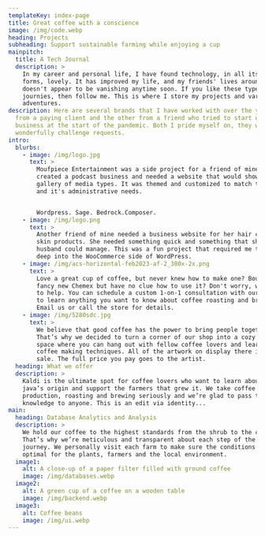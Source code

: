 ```yaml
---
templateKey: index-page
title: Great coffee with a conscience
image: /img/code.webp
heading: Projects
subheading: Support sustainable farming while enjoying a cup
mainpitch:
  title: A Tech Journal
  description: >
    In my career and personal life, I have found technology, in all its various
    forms, lovely. It has improved my life, and my friends' lives around me, and
    doesn't appear to be vanishing anytime soon. If you like these types of
    journies, then follow me. This is where I store my projects and various
    adventures.
description: Here are several brands that I have worked with over the years. One
  from a paying client and the other from a friend who tried to start up a
  business at the start of the pandemic. Both I pride myself on, they were
  wonderfully challenge requests.
intro:
  blurbs:
    - image: /img/logo.jpg
      text: >
        Moufpiece Entertainment was a side project for a friend of mine. He
        created a podcast business and needed a website that would showcase his
        gallery of media types. It was themed and customized to match the brand
        and it's administrative needs.


        Wordpress. Sage. Bedrock.Composer.
    - image: /img/logo.png
      text: >
        Another friend of mine needed a business website for her hair care and
        skin products. She needed something quick and something that she and her
        husband could manage. This was a fun project that required me to dig
        deep into the WooCommerce side of WordPress.
    - image: /img/acs-horizontal-feb2023-af-2_300x-2x.png
      text: >
        Love a great cup of coffee, but never knew how to make one? Bought a
        fancy new Chemex but have no clue how to use it? Don't worry, we’re here
        to help. You can schedule a custom 1-on-1 consultation with our baristas
        to learn anything you want to know about coffee roasting and brewing.
        Email us or call the store for details.
    - image: /img/5280sdc.jpg
      text: >
        We believe that good coffee has the power to bring people together.
        That’s why we decided to turn a corner of our shop into a cozy meeting
        space where you can hang out with fellow coffee lovers and learn about
        coffee making techniques. All of the artwork on display there is for
        sale. The full price you pay goes to the artist.
  heading: What we offer
  description: >
    Kaldi is the ultimate spot for coffee lovers who want to learn about their
    java’s origin and support the farmers that grew it. We take coffee
    production, roasting and brewing seriously and we’re glad to pass that
    knowledge to anyone. This is an edit via identity...
main:
  heading: Database Analytics and Analysis
  description: >
    We hold our coffee to the highest standards from the shrub to the cup.
    That’s why we’re meticulous and transparent about each step of the coffee’s
    journey. We personally visit each farm to make sure the conditions are
    optimal for the plants, farmers and the local environment.
  image1:
    alt: A close-up of a paper filter filled with ground coffee
    image: /img/databases.webp
  image2:
    alt: A green cup of a coffee on a wooden table
    image: /img/backend.webp
  image3:
    alt: Coffee beans
    image: /img/ui.webp
---
```

